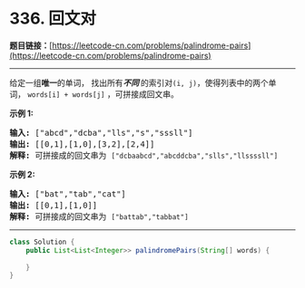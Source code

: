 # 336. 回文对

**题目链接：**[https://leetcode-cn.com/problems/palindrome-pairs](https://leetcode-cn.com/problems/palindrome-pairs)

---

<div class="content__1Y2H">
 <div class="notranslate">
  <p>给定一组<strong>唯一</strong>的单词， 找出所有<strong><em>不同&nbsp;</em></strong>的索引对<code>(i, j)</code>，使得列表中的两个单词，&nbsp;<code>words[i] + words[j]</code>&nbsp;，可拼接成回文串。</p> 
  <p><strong>示例 1:</strong></p> 
  <pre class="language-text"><strong>输入: </strong>["abcd","dcba","lls","s","sssll"]
<strong>输出: </strong>[[0,1],[1,0],[3,2],[2,4]] 
<strong>解释: </strong>可拼接成的回文串为 <code>["dcbaabcd","abcddcba","slls","llssssll"]</code>
</pre> 
  <p><strong>示例 2:</strong></p> 
  <pre class="language-text"><strong>输入: </strong>["bat","tab","cat"]
<strong>输出: </strong>[[0,1],[1,0]] 
<strong>解释: </strong>可拼接成的回文串为 <code>["battab","tabbat"]</code></pre> 
 </div>
</div>

---

```java
class Solution {
    public List<List<Integer>> palindromePairs(String[] words) {
        
    }
}
```